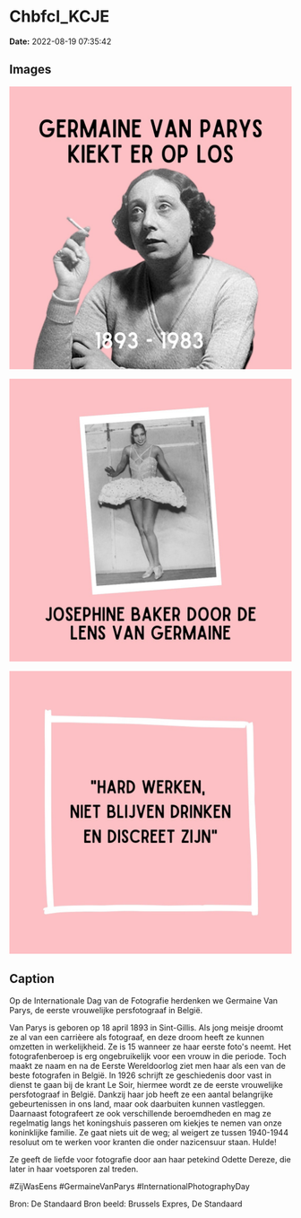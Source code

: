 # ChbfcI_KCJE

**Date:** 2022-08-19 07:35:42

## Images

![Image](../images/ChbfcI_KCJE_0.jpg)

![Image](../images/ChbfcI_KCJE_1.jpg)

![Image](../images/ChbfcI_KCJE_2.jpg)

## Caption

Op de Internationale Dag van de Fotografie herdenken we Germaine Van Parys, de eerste vrouwelijke persfotograaf in België. 

Van Parys is geboren op 18 april 1893 in Sint-Gillis. Als jong meisje droomt ze al van een carrièere als fotograaf, en deze droom heeft ze kunnen omzetten in werkelijkheid. Ze is 15 wanneer ze haar eerste foto's neemt. Het fotografenberoep is erg ongebruikelijk voor een vrouw in die periode. Toch maakt ze naam en na de Eerste Wereldoorlog ziet men haar als een van de beste fotografen in België. In 1926 schrijft ze geschiedenis door vast in dienst te gaan bij de krant Le Soir, hiermee wordt ze de eerste vrouwelijke persfotograaf in België. Dankzij haar job heeft ze een aantal belangrijke gebeurtenissen in ons land, maar ook daarbuiten kunnen vastleggen. Daarnaast fotografeert ze ook verschillende beroemdheden en mag ze regelmatig langs het koningshuis passeren om kiekjes te nemen van onze koninklijke familie. Ze gaat niets uit de weg; al weigert ze tussen 1940-1944 resoluut om te werken voor kranten die onder nazicensuur staan. Hulde! 

Ze geeft de liefde voor fotografie door aan haar petekind Odette Dereze, die later in haar voetsporen zal treden. 

#ZijWasEens #GermaineVanParys #InternationalPhotographyDay 

Bron: De Standaard
Bron beeld: Brussels Expres, De Standaard

